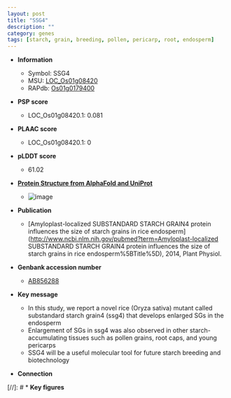 ```yaml
---
layout: post
title: "SSG4"
description: ""
category: genes
tags: [starch, grain, breeding, pollen, pericarp, root, endosperm]
---
```


* **Information**  
    + Symbol: SSG4  
    + MSU: [LOC_Os01g08420](http://rice.plantbiology.msu.edu/cgi-bin/ORF_infopage.cgi?orf=LOC_Os01g08420)  
    + RAPdb: [Os01g0179400](http://rapdb.dna.affrc.go.jp/viewer/gbrowse_details/irgsp1?name=Os01g0179400)  

* **PSP score**  
    + LOC_Os01g08420.1: 0.081 

* **PLAAC score**  
    + LOC_Os01g08420.1: 0 

* **pLDDT score**
    + 61.02

* **[Protein Structure from AlphaFold and UniProt](https://www.uniprot.org/uniprotkb/W0RYD3/entry#structure)**
    + ![image](https://ricepsp.github.io/images/W/AF-W0RYD3-F1.png)

* **Publication**  
    + [Amyloplast-localized SUBSTANDARD STARCH GRAIN4 protein influences the size of starch grains in rice endosperm](http://www.ncbi.nlm.nih.gov/pubmed?term=Amyloplast-localized SUBSTANDARD STARCH GRAIN4 protein influences the size of starch grains in rice endosperm%5BTitle%5D), 2014, Plant Physiol.

* **Genbank accession number**  
    + [AB856288](http://www.ncbi.nlm.nih.gov/nuccore/AB856288)

* **Key message**  
    + In this study, we report a novel rice (Oryza sativa) mutant called substandard starch grain4 (ssg4) that develops enlarged SGs in the endosperm
    + Enlargement of SGs in ssg4 was also observed in other starch-accumulating tissues such as pollen grains, root caps, and young pericarps
    + SSG4 will be a useful molecular tool for future starch breeding and biotechnology

* **Connection**  

[//]: # * **Key figures**  


